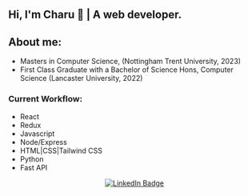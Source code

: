 ## Hi, I'm Charu 👋 | A web developer.

## About me:
* Masters in Computer Science, (Nottingham Trent University, 2023)
* First Class Graduate with a Bachelor of Science Hons, Computer Science (Lancaster University, 2022)

### Current Workflow:

* React
* Redux
* Javascript
* Node/Express
* HTML|CSS|Tailwind CSS
* Python
* Fast API

<div id="badges" align="center">
  <a href="https://www.linkedin.com/in/charuhasen-kumaraswamy">
    <img src="https://img.shields.io/badge/LinkedIn-blue?style=for-the-badge&logo=linkedin&logoColor=white" alt="LinkedIn Badge"/>
  </a>  
</div>

